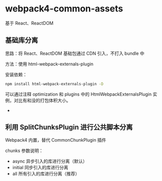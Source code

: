 # webpack4-common-assets

基于 React、ReactDOM

## 基础库分离

思路：将 React、ReactDOM 基础包通过 CDN 引入，不打入 bundle 中

方法：使用 html-webpack-externals-plugin

安装依赖：

```bash
npm install html-webpack-externals-plugin -D
```

可以通过注释 optimization 和 plugins 中的 HtmlWebpackExternalsPlugin 实例，对比有和没的打包体积大小。

-

## 利用 SplitChunksPlugin 进行公共脚本分离

Webpack4 内置，替代 CommonChunkPlugin 插件

chunks 参数说明：

- async 异步引入的库进行分离（默认）
- initial 同步引入的库进行分离
- all 所有引入的库进行分离（推荐）
